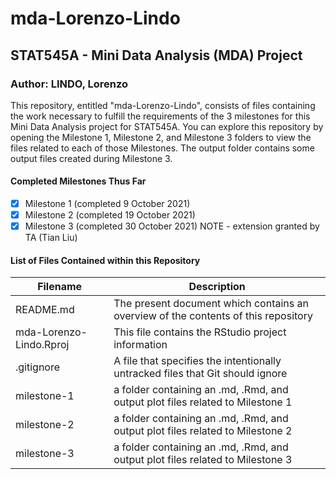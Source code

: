 # mda-Lorenzo-Lindo

## STAT545A - Mini Data Analysis (MDA) Project

### Author: LINDO, Lorenzo

This repository, entitled "mda-Lorenzo-Lindo", consists of files containing the work necessary to fulfill  the requirements of the 3 milestones for this Mini Data Analysis project for STAT545A. You can explore this repository by opening the Milestone 1, Milestone 2, and Milestone 3 folders to view the files related to each of those Milestones.  The output folder contains some output files created during Milestone 3.

#### Completed Milestones Thus Far
- [x] Milestone 1 (completed 9 October 2021)
- [x] Milestone 2 (completed 19 October 2021)
- [x] Milestone 3 (completed 30 October 2021) NOTE - extension granted by TA (Tian Liu)

#### List of Files Contained within this Repository
Filename | Description
---------|------------
README.md | The present document which contains an overview of the contents of this repository
mda-Lorenzo-Lindo.Rproj | This file contains the RStudio project information
.gitignore | A file that specifies the intentionally untracked files that Git should ignore
milestone-1 | a folder containing an .md, .Rmd, and output plot files related to Milestone 1
milestone-2 | a folder containing an .md, .Rmd, and output plot files related to Milestone 2
milestone-3 | a folder containing an .md, .Rmd, and output plot files related to Milestone 3